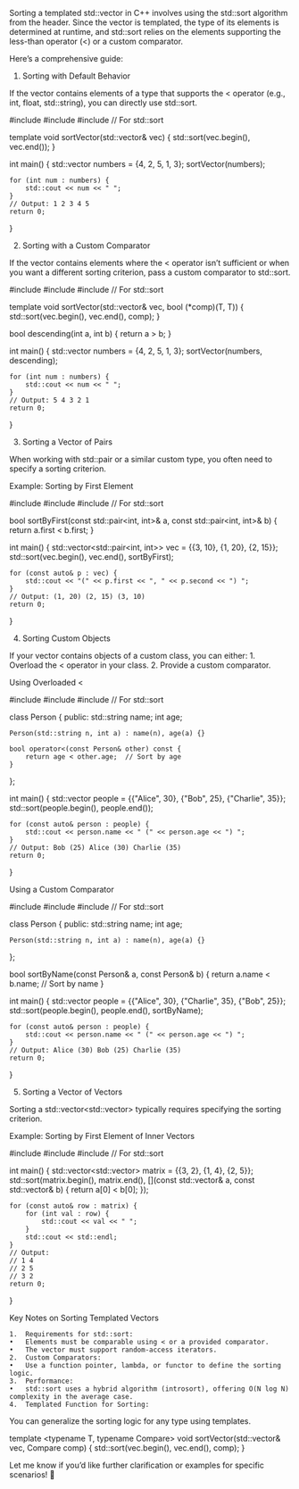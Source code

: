 Sorting a templated std::vector in C++ involves using the std::sort algorithm from the <algorithm> header. Since the vector is templated, the type of its elements is determined at runtime, and std::sort relies on the elements supporting the less-than operator (<) or a custom comparator.

Here’s a comprehensive guide:

1. Sorting with Default Behavior

If the vector contains elements of a type that supports the < operator (e.g., int, float, std::string), you can directly use std::sort.

#include <iostream>
#include <vector>
#include <algorithm> // For std::sort

template <typename T>
void sortVector(std::vector<T>& vec) {
std::sort(vec.begin(), vec.end());
}

int main() {
std::vector<int> numbers = {4, 2, 5, 1, 3};
sortVector(numbers);

    for (int num : numbers) {
        std::cout << num << " ";
    }
    // Output: 1 2 3 4 5
    return 0;

}

2. Sorting with a Custom Comparator

If the vector contains elements where the < operator isn’t sufficient or when you want a different sorting criterion, pass a custom comparator to std::sort.

#include <iostream>
#include <vector>
#include <algorithm> // For std::sort

template <typename T>
void sortVector(std::vector<T>& vec, bool (\*comp)(T, T)) {
std::sort(vec.begin(), vec.end(), comp);
}

bool descending(int a, int b) {
return a > b;
}

int main() {
std::vector<int> numbers = {4, 2, 5, 1, 3};
sortVector(numbers, descending);

    for (int num : numbers) {
        std::cout << num << " ";
    }
    // Output: 5 4 3 2 1
    return 0;

}

3. Sorting a Vector of Pairs

When working with std::pair or a similar custom type, you often need to specify a sorting criterion.

Example: Sorting by First Element

#include <iostream>
#include <vector>
#include <algorithm> // For std::sort

bool sortByFirst(const std::pair<int, int>& a, const std::pair<int, int>& b) {
return a.first < b.first;
}

int main() {
std::vector<std::pair<int, int>> vec = {{3, 10}, {1, 20}, {2, 15}};
std::sort(vec.begin(), vec.end(), sortByFirst);

    for (const auto& p : vec) {
        std::cout << "(" << p.first << ", " << p.second << ") ";
    }
    // Output: (1, 20) (2, 15) (3, 10)
    return 0;

}

4. Sorting Custom Objects

If your vector contains objects of a custom class, you can either: 1. Overload the < operator in your class. 2. Provide a custom comparator.

Using Overloaded <

#include <iostream>
#include <vector>
#include <algorithm> // For std::sort

class Person {
public:
std::string name;
int age;

    Person(std::string n, int a) : name(n), age(a) {}

    bool operator<(const Person& other) const {
        return age < other.age;  // Sort by age
    }

};

int main() {
std::vector<Person> people = {{"Alice", 30}, {"Bob", 25}, {"Charlie", 35}};
std::sort(people.begin(), people.end());

    for (const auto& person : people) {
        std::cout << person.name << " (" << person.age << ") ";
    }
    // Output: Bob (25) Alice (30) Charlie (35)
    return 0;

}

Using a Custom Comparator

#include <iostream>
#include <vector>
#include <algorithm> // For std::sort

class Person {
public:
std::string name;
int age;

    Person(std::string n, int a) : name(n), age(a) {}

};

bool sortByName(const Person& a, const Person& b) {
return a.name < b.name; // Sort by name
}

int main() {
std::vector<Person> people = {{"Alice", 30}, {"Charlie", 35}, {"Bob", 25}};
std::sort(people.begin(), people.end(), sortByName);

    for (const auto& person : people) {
        std::cout << person.name << " (" << person.age << ") ";
    }
    // Output: Alice (30) Bob (25) Charlie (35)
    return 0;

}

5. Sorting a Vector of Vectors

Sorting a std::vector<std::vector<T>> typically requires specifying the sorting criterion.

Example: Sorting by First Element of Inner Vectors

#include <iostream>
#include <vector>
#include <algorithm> // For std::sort

int main() {
std::vector<std::vector<int>> matrix = {{3, 2}, {1, 4}, {2, 5}};
std::sort(matrix.begin(), matrix.end(), [](const std::vector<int>& a, const std::vector<int>& b) {
return a[0] < b[0];
});

    for (const auto& row : matrix) {
        for (int val : row) {
            std::cout << val << " ";
        }
        std::cout << std::endl;
    }
    // Output:
    // 1 4
    // 2 5
    // 3 2
    return 0;

}

Key Notes on Sorting Templated Vectors

    1.	Requirements for std::sort:
    •	Elements must be comparable using < or a provided comparator.
    •	The vector must support random-access iterators.
    2.	Custom Comparators:
    •	Use a function pointer, lambda, or functor to define the sorting logic.
    3.	Performance:
    •	std::sort uses a hybrid algorithm (introsort), offering O(N log N) complexity in the average case.
    4.	Templated Function for Sorting:

You can generalize the sorting logic for any type using templates.

template <typename T, typename Compare>
void sortVector(std::vector<T>& vec, Compare comp) {
std::sort(vec.begin(), vec.end(), comp);
}

Let me know if you’d like further clarification or examples for specific scenarios! 🚀
